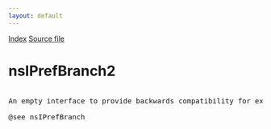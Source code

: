 ```yaml
---
layout: default
---
```

<div id='links'><a href="../index.html">Index</a>
<a href="http://dxr.mozilla.org/mozilla-central/source/modules/libpref/nsIPrefBranch2.idl">Source file</a>
</div>

# nsIPrefBranch2 #
<pre>  
An empty interface to provide backwards compatibility for existing code.  
  
@see nsIPrefBranch  
  
</pre>